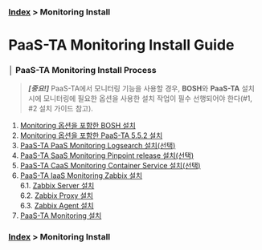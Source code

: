 ### [Index](https://github.com/PaaS-TA/Guide/tree/working-new-template) > Monitoring Install

# PaaS-TA Monitoring Install Guide

### │ PaaS-TA Monitoring Install Process
> ***[중요!]*** PaaS-TA에서 모니터링 기능을 사용할 경우, **BOSH**와 **PaaS-TA** 설치 시에 모니터링에 필요한 옵션을 사용한 설치 작업이 필수 선행되어야 한다(#1, #2 설치 가이드 참고).
1. [Monitoring 옵션을 포함한 BOSH 설치](./PAAS-TA_BOSH2_MONITORING_INSTALL_GUIDE.md)
2. [Monitoring 옵션을 포함한 PaaS-TA 5.5.2 설치](./PAAS-TA_CORE_MONITORING_INSTALL_GUIDE.md)
3. [PaaS-TA PaaS Monitoring Logsearch 설치(선택)](./PAAS-TA_MONITORING_LOGSEARCH_INSTALL.md)
4. [PaaS-TA SaaS Monitoring Pinpoint release 설치(선택)](./PAAS-TA_MONITORING_PINPOINT_MONITORING_INSTALL.md)
5. [PaaS-TA CaaS Monitoring Container Service 설치(선택)](./PAAS-TA_MONITORING_CONTAINER_SERVICE_INSTALL.md)
6. [PaaS-TA IaaS Monitoring Zabbix 설치](#)  
 6.1. [Zabbix Server 설치](#)  
 6.2. [Zabbix Proxy 설치](#)  
 6.3. [Zabbix Agent 설치](#)  
7. [PaaS-TA Monitoring 설치](./PAAS-TA_MONITORING_PAAS-TA_MONITORING_INSTALL.md)

### [Index](https://github.com/PaaS-TA/Guide/tree/working-new-template) > Monitoring Install